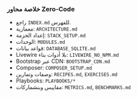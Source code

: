 ### خلاصة محاور Zero‑Code

- راجع `INDEX.md` للفهرس.
- معمارية: `ARCHITECTURE.md`
- إعداد الحزمة: `STACK_SETUP.md`
- الوحدات: `MODULES.md`
- قواعد بيانات: `DATABASE_SQLITE.md`
- Livewire بلا أدوات بناء: `LIVEWIRE_NO_NPM.md`
- Bootstrap عبر CDN: `BOOTSTRAP_CDN.md`
- Composer: `COMPOSER_SETUP.md`
- وصفات وتمارين: `RECIPES.md`, `EXERCISES.md`
- Playbooks: `PLAYBOOKS/*`
- مقاييس وبنشماركات: `METRICS.md`, `BENCHMARKS.md`